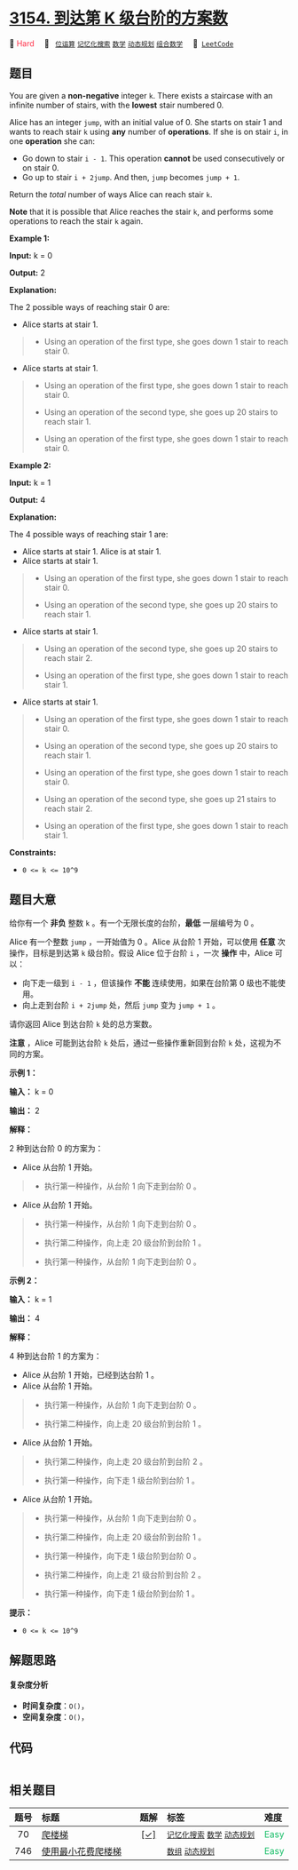 # [3154. 到达第 K 级台阶的方案数](https://leetcode.com/problems/find-number-of-ways-to-reach-the-k-th-stair)

🔴 <font color=#ff334b>Hard</font>&emsp; 🔖&ensp; [`位运算`](/leetcode/outline/tag/bit-manipulation.md) [`记忆化搜索`](/leetcode/outline/tag/memoization.md) [`数学`](/leetcode/outline/tag/math.md) [`动态规划`](/leetcode/outline/tag/dynamic-programming.md) [`组合数学`](/leetcode/outline/tag/combinatorics.md)&emsp; 🔗&ensp;[`LeetCode`](https://leetcode.com/problems/find-number-of-ways-to-reach-the-k-th-stair)


## 题目

You are given a **non-negative** integer `k`. There exists a staircase with an
infinite number of stairs, with the **lowest** stair numbered 0.

Alice has an integer `jump`, with an initial value of 0. She starts on stair 1
and wants to reach stair `k` using **any** number of **operations**. If she is
on stair `i`, in one **operation** she can:

  * Go down to stair `i - 1`. This operation **cannot** be used consecutively or on stair 0.
  * Go up to stair `i + 2jump`. And then, `jump` becomes `jump + 1`.

Return the _total_ number of ways Alice can reach stair `k`.

**Note** that it is possible that Alice reaches the stair `k`, and performs
some operations to reach the stair `k` again.



**Example 1:**

**Input:** k = 0

**Output:** 2

**Explanation:**

The 2 possible ways of reaching stair 0 are:

  * Alice starts at stair 1. 
> 
> * Using an operation of the first type, she goes down 1 stair to reach stair 0.
  * Alice starts at stair 1. 
> 
> * Using an operation of the first type, she goes down 1 stair to reach stair 0.
> 
> * Using an operation of the second type, she goes up 20 stairs to reach stair 1.
> 
> * Using an operation of the first type, she goes down 1 stair to reach stair 0.

**Example 2:**

**Input:** k = 1

**Output:** 4

**Explanation:**

The 4 possible ways of reaching stair 1 are:

  * Alice starts at stair 1. Alice is at stair 1.
  * Alice starts at stair 1. 
> 
> * Using an operation of the first type, she goes down 1 stair to reach stair 0.
> 
> * Using an operation of the second type, she goes up 20 stairs to reach stair 1.
  * Alice starts at stair 1. 
> 
> * Using an operation of the second type, she goes up 20 stairs to reach stair 2.
> 
> * Using an operation of the first type, she goes down 1 stair to reach stair 1.
  * Alice starts at stair 1. 
> 
> * Using an operation of the first type, she goes down 1 stair to reach stair 0.
> 
> * Using an operation of the second type, she goes up 20 stairs to reach stair 1.
> 
> * Using an operation of the first type, she goes down 1 stair to reach stair 0.
> 
> * Using an operation of the second type, she goes up 21 stairs to reach stair 2.
> 
> * Using an operation of the first type, she goes down 1 stair to reach stair 1.



**Constraints:**

  * `0 <= k <= 10^9`


## 题目大意

给你有一个 **非负**  整数 `k` 。有一个无限长度的台阶，**最低**  一层编号为 0 。

Alice 有一个整数 `jump` ，一开始值为 0 。Alice 从台阶 1 开始，可以使用 **任意**  次操作，目标是到达第 `k` 级台阶。假设
Alice 位于台阶 `i` ，一次 **操作** 中，Alice 可以：

  * 向下走一级到 `i - 1` ，但该操作 **不能**  连续使用，如果在台阶第 0 级也不能使用。
  * 向上走到台阶 `i + 2jump` 处，然后 `jump` 变为 `jump + 1` 。

请你返回 Alice 到达台阶 `k` 处的总方案数。

**注意** ，Alice 可能到达台阶 `k` 处后，通过一些操作重新回到台阶 `k` 处，这视为不同的方案。



**示例 1：**

**输入：** k = 0

**输出：** 2

**解释：**

2 种到达台阶 0 的方案为：

  * Alice 从台阶 1 开始。 
> 
> * 执行第一种操作，从台阶 1 向下走到台阶 0 。
  * Alice 从台阶 1 开始。 
> 
> * 执行第一种操作，从台阶 1 向下走到台阶 0 。
> 
> * 执行第二种操作，向上走 20 级台阶到台阶 1 。
> 
> * 执行第一种操作，从台阶 1 向下走到台阶 0 。

**示例 2：**

**输入：** k = 1

**输出：** 4

**解释：**

4 种到达台阶 1 的方案为：

  * Alice 从台阶 1 开始，已经到达台阶 1 。
  * Alice 从台阶 1 开始。 
> 
> * 执行第一种操作，从台阶 1 向下走到台阶 0 。
> 
> * 执行第二种操作，向上走 20 级台阶到台阶 1 。
  * Alice 从台阶 1 开始。 
> 
> * 执行第二种操作，向上走 20 级台阶到台阶 2 。
> 
> * 执行第一种操作，向下走 1 级台阶到台阶 1 。
  * Alice 从台阶 1 开始。 
> 
> * 执行第一种操作，从台阶 1 向下走到台阶 0 。
> 
> * 执行第二种操作，向上走 20 级台阶到台阶 1 。
> 
> * 执行第一种操作，向下走 1 级台阶到台阶 0 。
> 
> * 执行第二种操作，向上走 21 级台阶到台阶 2 。
> 
> * 执行第一种操作，向下走 1 级台阶到台阶 1 。



**提示：**

  * `0 <= k <= 10^9`


## 解题思路

#### 复杂度分析

- **时间复杂度**：`O()`，
- **空间复杂度**：`O()`，

## 代码

```javascript

```

## 相关题目

| 题号 | 标题 | 题解 | 标签 | 难度 |
| :------: | :------ | :------: | :------ | :------ |
| 70 | [爬楼梯](https://leetcode.com/problems/climbing-stairs) | [[✓]](https://2xiao.github.io/leetcode-js/leetcode/problem/0070) |  [`记忆化搜索`](/leetcode/outline/tag/memoization.md) [`数学`](/leetcode/outline/tag/math.md) [`动态规划`](/leetcode/outline/tag/dynamic-programming.md) | <font color=#15bd66>Easy</font> |
| 746 | [使用最小花费爬楼梯](https://leetcode.com/problems/min-cost-climbing-stairs) |  |  [`数组`](/leetcode/outline/tag/array.md) [`动态规划`](/leetcode/outline/tag/dynamic-programming.md) | <font color=#15bd66>Easy</font> |

<style>
.blue {
    background-color: #096dd9;
    padding: 0.25rem 0.5rem;
    margin: 0;
    font-size: 0.85em;
    border-radius: 3px;
    color: white;
    font-weight: 500;
}
table th:first-of-type { width: 10%; }
table th:nth-of-type(2) { width: 35%; }
table th:nth-of-type(3) { width: 10%; }
table th:nth-of-type(4) { width: 35%; }
table th:nth-of-type(5) { width: 10%; }
</style>
